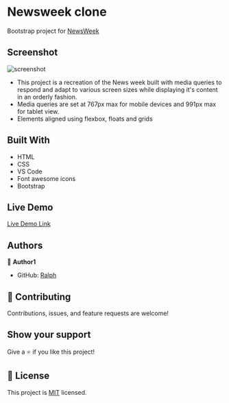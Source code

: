 # Newsweek clone

Bootstrap project for [NewsWeek](https://www.newsweek.com/)

## Screenshot 

![screenshot](./images/screenshot.png)

- This project is a recreation of the News week built with media queries to respond and adapt to various screen sizes while displaying it's content in an orderly fashion.
- Media queries are set at 767px max for mobile devices and 991px max for tablet view.
- Elements aligned using flexbox, floats and grids

## Built With

- HTML
- CSS
- VS Code
- Font awesome icons
- Bootstrap

## Live Demo

[Live Demo Link](https://raw.githack.com/Ralph-1/Newsweek/newsweekClone/index.html)

## Authors

👤 **Author1**

- GitHub: [Ralph](https://github.com/Ralph-1)


## 🤝 Contributing

Contributions, issues, and feature requests are welcome!

## Show your support

Give a ⭐️ if you like this project!

## 📝 License

This project is [MIT](https://opensource.org/licenses/MIT) licensed.